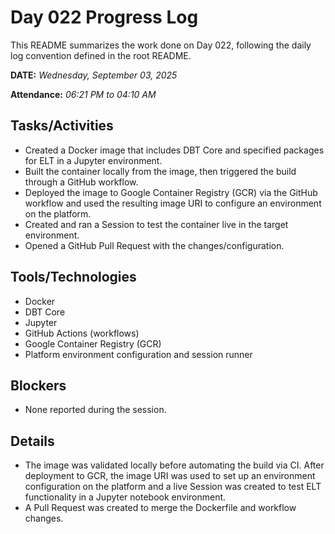 # Day 022 Progress Log

This README summarizes the work done on Day 022, following the daily log convention defined in the root README.

**DATE:** _Wednesday, September 03, 2025_

**Attendance:** _06:21 PM to 04:10 AM_

## Tasks/Activities

- Created a Docker image that includes DBT Core and specified packages for ELT in a Jupyter environment.
- Built the container locally from the image, then triggered the build through a GitHub workflow.
- Deployed the image to Google Container Registry (GCR) via the GitHub workflow and used the resulting image URI to configure an environment on the platform.
- Created and ran a Session to test the container live in the target environment.
- Opened a GitHub Pull Request with the changes/configuration.

## Tools/Technologies

- Docker
- DBT Core
- Jupyter
- GitHub Actions (workflows)
- Google Container Registry (GCR)
- Platform environment configuration and session runner

## Blockers

- None reported during the session.

## Details

- The image was validated locally before automating the build via CI. After deployment to GCR, the image URI was used to set up an environment configuration on the platform and a live Session was created to test ELT functionality in a Jupyter notebook environment.
- A Pull Request was created to merge the Dockerfile and workflow changes.
